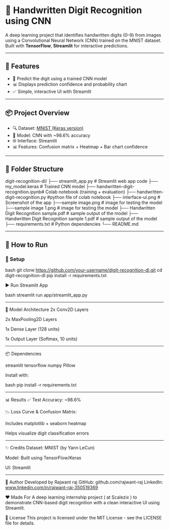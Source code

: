 # 🧠 Handwritten Digit Recognition using CNN

A deep learning project that identifies handwritten digits (0–9) from images using a Convolutional Neural Network (CNN) trained on the MNIST dataset.  
Built with **TensorFlow**, **Streamlit**  for interactive predictions.

---

## 🚀 Features

- 🧠 Predict the digit using a trained CNN model
- 📊 Displays prediction confidence and probability chart
- ✅ Simple, interactive UI with Streamlit

---

## 📦 Project Overview

- 🔍 Dataset: [MNIST (Keras version)](https://keras.io/api/datasets/mnist/)
- 🧠 Model: CNN with ~98.6% accuracy
- 🌐 Interface: Streamlit
- 📊 Features: Confusion matrix + Heatmap + Bar chart confidence

---

## 📁 Folder Structure
digit-recognition-dl/
├── streamlit_app.py # Streamlit web app code
├── my_model.keras  # Trained CNN model
├── handwritten-digit-recognition.ipynb# Colab notebook (training + evaluation)
├── handwritten-digit-recognition.py #python file of colab notebook
├── interface-ui.png # Screenshot of the app
├──sample image.png  # image for testing the model
├──sample image 1.png # image for testing the model 
├── Handwritten Digit Recognition sample.pdf # sample output of the model
├── Handwritten Digit Recognition sample 1.pdf # sample output of the model
├── requirements.txt # Python dependencies
└── README.md


---

## 🚀 How to Run

### 🔧 Setup

bash
git clone https://github.com/your-username/digit-recognition-dl.git
cd digit-recognition-dl
pip install -r requirements.txt

▶️ Run Streamlit App

bash
streamlit run app/streamlit_app.py

---

🧠 Model Architecture
 2x Conv2D Layers

2x MaxPooling2D Layers

1x Dense Layer (128 units)

1x Output Layer (Softmax, 10 units)


---

📦 Dependencies

streamlit
tensorflow
numpy
Pillow

Install with:

bash
pip install -r requirements.txt


---

📊 Results
✅ Test Accuracy: ~98.6%

📉 Loss Curve & Confusion Matrix:

Includes matplotlib + seaborn heatmap

Helps visualize digit classification errors

---

✨ Credits
Dataset: MNIST (by Yann LeCun)

Model: Built using TensorFlow/Keras

UI: Streamlit 

---
👤 Author
 Developed by Rajwant raj
 GitHub: github.com/rajwant-raj
 LinkedIn: www.linkedin.com/in/rajwant-raj-350519369

❤️ Made For
A deep learning internship project ( at Scalezix ) to demonstrate CNN-based digit recognition with a clean interactive UI using Streamlit.

📜 License
This project is licensed under the MIT License - see the LICENSE file for details.




